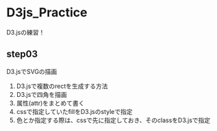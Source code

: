 # D3js_Practice
D3.jsの練習！

## step03
D3.jsでSVGの描画

1. D3.jsで複数のrectを生成する方法
2. D3.jsで四角を描画
3. 属性(attr)をまとめて書く
4. cssで指定していたfillをD3.jsのstyleで指定
5. 色とか指定する際は、cssで先に指定しておき、そのclassをD3.jsで指定
